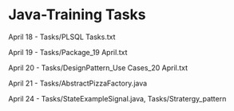 # Java-Training Tasks

April 18 - Tasks/PLSQL Tasks.txt

April 19 - Tasks/Package_19 April.txt

April 20 - Tasks/DesignPattern_Use Cases_20 April.txt

April 21 - Tasks/AbstractPizzaFactory.java

April 24 - Tasks/StateExampleSignal.java, Tasks/Stratergy_pattern
